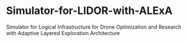 # Simulator-for-LIDOR-with-ALExA
Simulator for Logical Infrastructure for Drone Optimization and Research with Adaptive Layered Exploration Architecture
